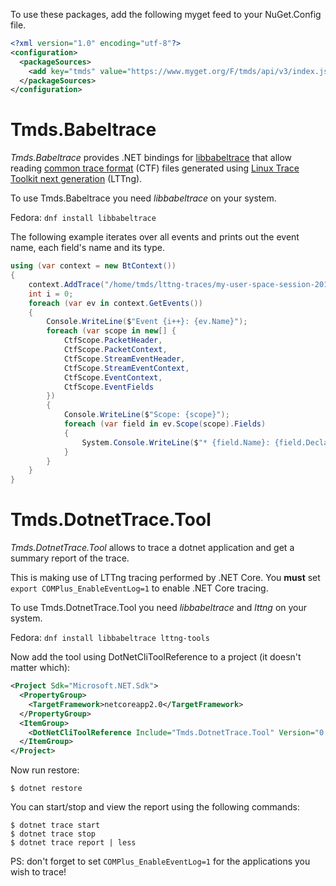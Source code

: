 To use these packages, add the following myget feed to your NuGet.Config file.

```xml
<?xml version="1.0" encoding="utf-8"?>
<configuration>
  <packageSources>
    <add key="tmds" value="https://www.myget.org/F/tmds/api/v3/index.json" />
  </packageSources>
</configuration>
```

# Tmds.Babeltrace

*Tmds.Babeltrace* provides .NET bindings for [libbabeltrace](https://www.efficios.com/babeltrace)
that allow reading [common trace format](http://diamon.org/ctf/) (CTF) files
generated using [Linux Trace Toolkit next generation](http://lttng.org/) (LTTng).

To use Tmds.Babeltrace you need *libbabeltrace* on your system.

Fedora: `dnf install libbabeltrace`

The following example iterates over all events and prints out the event name, each field's name and its type.

```C#
using (var context = new BtContext())
{
    context.AddTrace("/home/tmds/lttng-traces/my-user-space-session-20170927-100141/ust/uid/1000/64-bit");
    int i = 0;
    foreach (var ev in context.GetEvents())
    {
        Console.WriteLine($"Event {i++}: {ev.Name}");
        foreach (var scope in new[] {
            CtfScope.PacketHeader,
            CtfScope.PacketContext,
            CtfScope.StreamEventHeader,
            CtfScope.StreamEventContext,
            CtfScope.EventContext,
            CtfScope.EventFields
        })
        {
            Console.WriteLine($"Scope: {scope}");
            foreach (var field in ev.Scope(scope).Fields)
            {
                System.Console.WriteLine($"* {field.Name}: {field.Declaration.Type}");
            }
        }
    }
}
```

# Tmds.DotnetTrace.Tool

*Tmds.DotnetTrace.Tool* allows to trace a dotnet application and get a summary report of the trace.

This is making use of LTTng tracing performed by .NET Core. You **must** set `export COMPlus_EnableEventLog=1` to enable
.NET Core tracing.

To use Tmds.DotnetTrace.Tool you need *libbabeltrace* and *lttng* on your system.

Fedora: `dnf install libbabeltrace lttng-tools`

Now add the tool using DotNetCliToolReference to a project (it doesn't matter which):

```xml
<Project Sdk="Microsoft.NET.Sdk">
  <PropertyGroup>
    <TargetFramework>netcoreapp2.0</TargetFramework>
  </PropertyGroup>
  <ItemGroup>
    <DotNetCliToolReference Include="Tmds.DotnetTrace.Tool" Version="0.1.0-*" />
  </ItemGroup>
</Project>
```

Now run restore:
```
$ dotnet restore
```

You can start/stop and view the report using the following commands:

```
$ dotnet trace start
$ dotnet trace stop
$ dotnet trace report | less
```

PS: don't forget to set `COMPlus_EnableEventLog=1` for the applications you wish to trace!